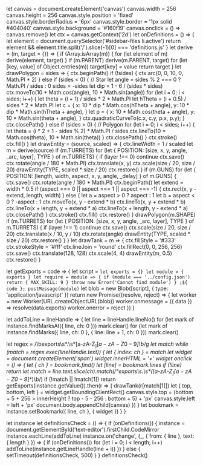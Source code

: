 let canvas = document.createElement('canvas')
canvas.width = 256
canvas.height = 256
canvas.style.position = 'fixed'
canvas.style.borderRadius = '6px'
canvas.style.border = '1px solid #404040'
canvas.style.background = '#160f19'
canvas.onclick = () => canvas.remove()
let ctx = canvas.getContext('2d')
let onDefinitions = () => {
  let element = document.querySelector('#sidebar-files li.active')
  return element && element.title.split('/').slice(-1)[0] === 'definitions.js'
}
let derive = (m, target = {}) => {
  if (Array.isArray(m)) {
    for (let element of m)
      derive(element, target)
  }
  if (m.PARENT)
    derive(m.PARENT, target)
  for (let [key, value] of Object.entries(m))
    target[key] = value
  return target
}
let drawPolygon = sides => {
  ctx.beginPath()
  if (!sides) {
    ctx.arc(0, 0, 10, 0, Math.PI * 2)
  } else if (sides < 0) { // Star
    let angle = sides % 2 === 0 ? Math.PI / sides : 0
    sides = -sides
    let dip = 1 - 6 / (sides * sides)
    ctx.moveTo(10 * Math.cos(angle), 10 * Math.sin(angle))
    for (let i = 0; i < sides; i++) {
      let theta = (i + 1) / sides * 2 * Math.PI
      let hTheta = (i + 0.5) / sides * 2 * Math.PI
      let c = {
        x: 10 * dip * Math.cos(hTheta + angle),
        y: 10 * dip * Math.sin(hTheta + angle),
      }
      let p = {
        x: 10 * Math.cos(theta + angle),
        y: 10 * Math.sin(theta + angle),
      }
      ctx.quadraticCurveTo(c.x, c.y, p.x, p.y);
    }
    ctx.closePath()
  } else if (sides > 0) { // Polygon
    for (let i = 0; i < sides; i++) {
      let theta = (i * 2 + 1 - sides % 2) * Math.PI / sides
      ctx.lineTo(10 * Math.cos(theta), 10 * Math.sin(theta))
    }
    ctx.closePath()
  }
  ctx.stroke()
  ctx.fill()
}
let drawEntity = (source, scaled) => {
  ctx.lineWidth = 1 / scaled
  let m = derive(source)
  if (m.TURRETS)
    for (let { POSITION: [size, x, y, angle, _arc, layer], TYPE } of m.TURRETS) {
      if (layer !== 0) continue
      ctx.save()
      ctx.rotate(angle / 180 * Math.PI)
      ctx.translate(x, y)
      ctx.scale(size / 20, size / 20)
      drawEntity(TYPE, scaled * size / 20)
      ctx.restore()
    }
  if (m.GUNS)
    for (let { POSITION: [length, width, aspect, x, y, angle, _delay] } of m.GUNS) {
      ctx.save()
      ctx.rotate(angle / 180 * Math.PI)
      ctx.beginPath()
      let extend = width * 0.5
      if (aspect === 0 || aspect === 1 || aspect === -1) {
        ctx.rect(x, y - extend, length, width)
      } else {
        let a = aspect > 0 ? aspect : 1
        let b = aspect < 0 ? -aspect : 1
        ctx.moveTo(x, y - extend * b)
        ctx.lineTo(x, y + extend * b)
        ctx.lineTo(x + length, y + extend * a)
        ctx.lineTo(x + length, y - extend * a)
        ctx.closePath()
      }
      ctx.stroke()
      ctx.fill()
      ctx.restore()
    }
  drawPolygon(m.SHAPE)
  if (m.TURRETS)
    for (let { POSITION: [size, x, y, angle, _arc, layer], TYPE } of m.TURRETS) {
      if (layer !== 1) continue
      ctx.save()
      ctx.scale(size / 20, size / 20)
      ctx.translate(x / 10, y / 10)
      ctx.rotate(angle)
      drawEntity(TYPE, scaled * size / 20)
      ctx.restore()
    }
}
let drawTank = m => {
  ctx.fillStyle = '#333'
  ctx.strokeStyle = '#fff'
  ctx.lineJoin = 'round'
  ctx.fillRect(0, 0, 256, 256)
  ctx.save()
  ctx.translate(128, 128)
  ctx.scale(4, 4)
  drawEntity(m, 0.5)
  ctx.restore()
}

let getExports = code => {
  let script = `
    let exports = {}
    let module = { exports }
    let require = module => {
      if (module === '../config.json') return { MAX_SKILL: 9 }
      throw new Error('Cannot find module')
    }
    ;${ code };
    postMessage(module)
  `
  let blob = new Blob([script], { type: 'application/javascript' })
  return new Promise((resolve, reject) => {
    let worker = new Worker(URL.createObjectURL(blob))
    worker.onmessage = ({ data }) => resolve(data.exports)
    worker.onerror = reject
  })
}

let addToLine = lineHandle => {
  let line = lineHandle.lineNo()
  for (let mark of instance.findMarksAt({ line, ch: 0 }))
    mark.clear()
  for (let mark of instance.findMarks({ line, ch: 0 }, { line: line + 1, ch: 0 }))
    mark.clear()

  let regex = /\bexports\s*\.\s*[a-zA-Z$_][a-zA-Z0-9$_]*\b/g
  let match
  while (match = regex.exec(lineHandle.text)) {
    let { index: ch } = match
    let widget = document.createElement('span')
    widget.innerHTML = '<span class="CodeMirror-foldmarker">+</span>'
    widget.onclick = () => {
      let { ch } = bookmark.find()
      let [line] = bookmark.lines
      if (!line) return
      let match = line.text.slice(ch).match(/^exports\s*\.\s*([a-zA-Z$_][a-zA-Z0-9$_]*)\b/)
      if (!match || !match[1]) return
      getExports(instance.getValue()).then(r => {
        drawTank(r[match[1]])
        let { top, bottom, left } = widget.getBoundingClientRect()
        canvas.style.top = (bottom + 5 + 256 > innerHeight ? top - 5 - 256 : bottom + 5) + 'px'
        canvas.style.left = left + 'px'
        document.body.appendChild(canvas)
      })
    }
    let bookmark = instance.setBookmark({ line, ch }, { widget })
  }
}

let instance
let definitionsCheck = () => {
  if (onDefinitions()) {
    instance = document.getElementById('text-editor').firstChild.CodeMirror
    instance.eachLine(addToLine)
    instance.on('change', (_, { from: { line }, text: { length } }) => {
      if (onDefinitions())
        for (let i = 0; i < length; i++)
          addToLine(instance.getLineHandle(line + i))
    })
  } else {
    setTimeout(definitionsCheck, 500)
  }
}
definitionsCheck()
